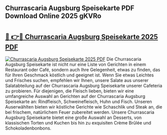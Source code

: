 ## Churrascaria Augsburg Speisekarte PDF Download Online 2025 gKVRo

# <h2><a href="http://gcd9q1.nevu.top/?p=Churrascaria+Augsburg+Speisekarte">🔗 👉🔴 Churrascaria Augsburg Speisekarte 2025 PDF</a></h2>

[![Churrascaria Augsburg Speisekarte 2025 PDF](https://i.imgur.com/dBaPXMq.png)](http://gcd9q1.nevu.top/?p=Churrascaria+Augsburg+Speisekarte)
Die Churrascaria Augsburg Speisekarte ist nicht nur eine Liste von Gerichten in einem Restaurant oder Café, sondern auch Ihre Gelegenheit, etwas zu finden, das für Ihren Geschmack köstlich und geeignet ist. Wenn Sie etwas Leichtes und Frisches suchen, empfehlen wir Ihnen, unsere Salate aus unserer Salatabteilung auf der Churrascaria Augsburg Speisekarte unserer Cafeteria zu probieren. Für diejenigen, die Fleisch lieben, bieten wir eine umfangreiche Auswahl an Gerichten auf der Churrascaria Augsburg Speisekarte an: Rindfleisch, Schweinefleisch, Huhn und Fisch. Unseren Auserwählten bieten wir köstliche Gerichte wie Schaschlik und Steak an, die bei frischem, natürlichem Feuer zubereitet werden. Unsere Churrascaria Augsburg Speisekarte bietet eine große Auswahl an Desserts, von klassischen Torten und Kuchen bis hin zu exquisiten Crème Brûlée und Schokoladenbonbons.
